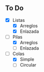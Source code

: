 ## To Do

- [x] Listas
  - [x] Arreglos
  - [x] Enlazada

- [ ] Pilas
  - [x] Arreglos
  - [ ] Enlazada

- [ ] Colas
  - [x] Simple
  - [ ] Circular

